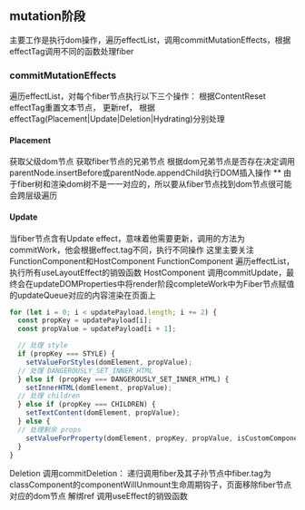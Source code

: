 ## mutation阶段
主要工作是执行dom操作，遍历effectList，调用commitMutationEffects，根据effectTag调用不同的函数处理fiber
### commitMutationEffects
遍历effectList，对每个fiber节点执行以下三个操作：
    根据ContentReset effectTag重置文本节点，
    更新ref，
    根据effectTag(Placement|Update|Deletion|Hydrating)分别处理
#### Placement
获取父级dom节点
获取fiber节点的兄弟节点
根据dom兄弟节点是否存在决定调用parentNode.insertBefore或parentNode.appendChild执行DOM插入操作
** 由于fiber树和渲染dom树不是一一对应的，所以要从fiber节点找到dom节点很可能会跨层级遍历

#### Update
当fiber节点含有Update effect，意味着他需要更新，调用的方法为commitWork，他会根据effect.tag不同，执行不同操作
这里主要关注FunctionComponent和HostComponent
FunctionComponent
    遍历effectList，执行所有useLayoutEffect的销毁函数
HostComponent
    调用commitUpdate，最终会在updateDOMProperties中将render阶段completeWork中为Fiber节点赋值的updateQueue对应的内容渲染在页面上
```JavaScript
for (let i = 0; i < updatePayload.length; i += 2) {
  const propKey = updatePayload[i];
  const propValue = updatePayload[i + 1];

  // 处理 style
  if (propKey === STYLE) {
    setValueForStyles(domElement, propValue);
  // 处理 DANGEROUSLY_SET_INNER_HTML
  } else if (propKey === DANGEROUSLY_SET_INNER_HTML) {
    setInnerHTML(domElement, propValue);
  // 处理 children
  } else if (propKey === CHILDREN) {
    setTextContent(domElement, propValue);
  } else {
  // 处理剩余 props
    setValueForProperty(domElement, propKey, propValue, isCustomComponentTag);
  }
}
```
Deletion
    调用commitDeletion：
    递归调用fiber及其子孙节点中fiber.tag为classComponent的componentWillUnmount生命周期钩子，页面移除fiber节点对应的dom节点
    解绑ref
    调用useEffect的销毁函数